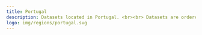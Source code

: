 ```yaml
---
title: Portugal
description: Datasets located in Portugal. <br><br> Datasets are ordered by the last modified date.
logo: img/regions/portugal.svg
---
```

